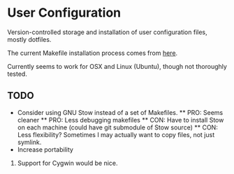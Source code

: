 User Configuration
==================

Version-controlled storage and installation of user configuration files, mostly dotfiles.

The current Makefile installation process comes from [here](http://ostanin.org/blog/2012/01/25/managing-config-files-with-git/).

Currently seems to work for OSX and Linux (Ubuntu), though not thoroughly tested.

TODO
----

* Consider using GNU Stow instead of a set of Makefiles.
** PRO: Seems cleaner
** PRO: Less debugging makefiles
** CON: Have to install Stow on each machine (could have git submodule of Stow source)
** CON: Less flexibility? Sometimes I may actually want to copy files, not just symlink.
* Increase portability
1. Support for Cygwin would be nice.

